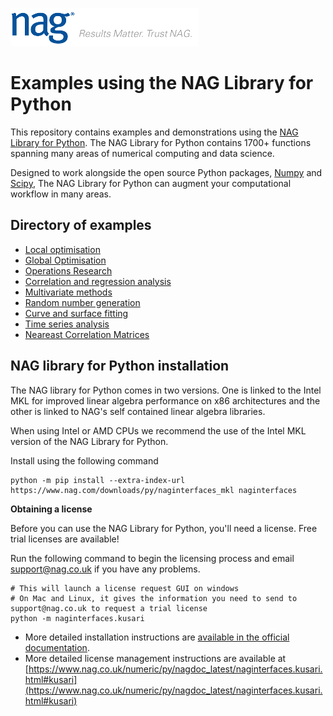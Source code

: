 ![NAG Logo](./nag_logo.png)

# Examples using the NAG Library for Python

This repository contains examples and demonstrations using the [NAG Library for Python](https://www.nag.co.uk/nag-library-python).  The NAG Library for Python contains 1700+ functions spanning many areas of numerical computing and data science.  

Designed to work alongside the open source Python packages, [Numpy](http://www.numpy.org/) and [Scipy](https://www.scipy.org/), The NAG Library for Python can augment your computational workflow in many areas.

## Directory of examples

* [Local optimisation](https://github.com/numericalalgorithmsgroup/NAGPythonExamples/tree/master/local_optimisation)
* [Global Optimisation](https://github.com/numericalalgorithmsgroup/NAGPythonExamples/tree/master/global_optimisation)
* [Operations Research](https://github.com/numericalalgorithmsgroup/NAGPythonExamples/tree/master/operations_research)
* [Correlation and regression analysis](https://github.com/numericalalgorithmsgroup/NAGPythonExamples/tree/master/correlation_and_regression_analysis)
* [Multivariate methods](https://github.com/numericalalgorithmsgroup/NAGPythonExamples/tree/master/multivariate_methods)
* [Random number generation](https://github.com/numericalalgorithmsgroup/NAGPythonExamples/tree/master/random_number_generation)
* [Curve and surface fitting](https://github.com/numericalalgorithmsgroup/NAGPythonExamples/tree/master/curve_and_surface_fitting)
* [Time series analysis](https://github.com/numericalalgorithmsgroup/NAGPythonExamples/tree/master/time_series_analysis)
* [Neareast Correlation Matrices](https://github.com/numericalalgorithmsgroup/NAGPythonExamples/tree/master/neareast_correlation_matrices)

## NAG library for Python installation

The NAG library for Python comes in two versions. One is linked to the Intel MKL for improved linear algebra performance on x86 architectures and the other is linked to NAG's self contained linear algebra libraries.

When using Intel or AMD CPUs we recommend the use of the Intel MKL version of the NAG Library for Python. 

Install using the following command

```
python -m pip install --extra-index-url https://www.nag.com/downloads/py/naginterfaces_mkl naginterfaces
```

**Obtaining a license** 

Before you can use the NAG Library for Python, you'll need a license.  Free trial licenses are available!

Run the following command to begin the licensing process and email [support@nag.co.uk](mailto:support@nag.co.uk) if you have any problems.

```
# This will launch a license request GUI on windows
# On Mac and Linux, it gives the information you need to send to support@nag.co.uk to request a trial license
python -m naginterfaces.kusari
```

* More detailed installation instructions are [available in the official documentation](https://www.nag.co.uk/numeric/py/nagdoc_latest/readme.html#installation).
* More detailed license management instructions are available at [https://www.nag.co.uk/numeric/py/nagdoc_latest/naginterfaces.kusari.html#kusari](https://www.nag.co.uk/numeric/py/nagdoc_latest/naginterfaces.kusari.html#kusari)
